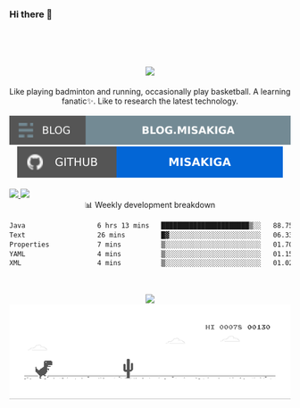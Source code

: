 ### Hi there 👋
<div align="center">
  <br>
  <br>
  <br>
  <br>
  <a href="https://sm.ms/image/1ihsQEJe4TFO9wu" target="_blank"><img src="https://i.loli.net/2021/04/12/1ihsQEJe4TFO9wu.gif" ></a>
    <!--<a href="https://github.com/MISAKIGA">
    <img style="height:auto;" alt="" width="100" height="100" src="https://avatars.githubusercontent.com/u/34915635?v=4">-->
  </a>
  <br>
 <br>
Like playing badminton and running, occasionally play basketball. A learning fanatic✨. Like to research the latest technology. 
<br>
<br>
<a href="https://github.com/misakiga">
    <img src="https://raw.githubusercontent.com/MISAKIGA/MISAKIGA/main/soc/bl.svg"/>
</a>
<a href="https://misakiga.gitee.io/">
    <img src="https://raw.githubusercontent.com/MISAKIGA/MISAKIGA/main/soc/gh.svg"/>
</a>
<br>
<br>

<div style="">

<a href="#" style="float: left">
    <img style="width:340px;" src="https://github-readme-stats.vercel.app/api?username=misakiga&show_icons=true&icon_color=80752c&text_color=905a3d&bg_color=fffffb&hide_title=true&hide_border=true&hide=contribs,issues" />

<img src="https://github-profile-trophy.vercel.app/?username=misakiga&theme=flat&title=Stars,Followers,Commit,MultiLanguage&margin-w=5&row=1&column=3" />

</a>

<div style="clear: both;">

:bar_chart: Weekly development breakdown


<!--START_SECTION:waka-->

```txt
Java                  6 hrs 13 mins   ██████████████████████▒░░   88.75 %
Text                  26 mins         █▓░░░░░░░░░░░░░░░░░░░░░░░   06.33 %
Properties            7 mins          ▒░░░░░░░░░░░░░░░░░░░░░░░░   01.70 %
YAML                  4 mins          ▒░░░░░░░░░░░░░░░░░░░░░░░░   01.15 %
XML                   4 mins          ▒░░░░░░░░░░░░░░░░░░░░░░░░   01.02 %
```

<!--END_SECTION:waka-->
</div>

</div>

<br>
<br>

<a href="#">
    <img src="https://readme-jokes.vercel.app/api"/>
</a>

<!-- 

奖杯 🏆
<a href="https://misakiga.gitee.io/">
    <img src="https://github-profile-trophy.vercel.app/?username=misakiga&theme=flat&title=Stars,Followers,Commit,MultiLanguage&margin-w=5&row=1&column=4" />
</a>
-->

</div>

<a href="#">
    <img src="https://raw.githubusercontent.com/MISAKIGA/MISAKIGA/main/dino.gif"/>
</a>